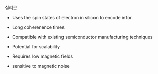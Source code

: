 실리콘
- Uses the spin states of electron in silicon to encode infor.

- Long coherenence times
- Compatible with existing semiconductor manufacturing techniques
- Potential for scalability
- Requires low magnetic fields
- sensitive to magnetic noise
